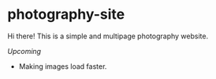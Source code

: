 # photography-site

Hi there! This is a simple and multipage photography website.


*Upcoming*

- Making images load faster.
